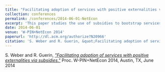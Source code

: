 ```yaml
---
title: "Facilitating adoption of services with positive externalities via subsidies"
collection: conferences
permalink: /conferences/2014-06-01-NetEcon
excerpt: 'This paper studies the use of subsidies to bootstrap services that exhibit positive externalities but suffer from a relatively high cost'
date: 2014-06-01
venue: 'W-PIN+NetEcon 2014'
paperurl: 'http://dl.acm.org/authorize?N20966'
citation: 'S. Weber and R. Guerin, &quot;Facilitating adoption of services with positive externalities via subsidies.&quot; Proc. W-PIN+NetEcon 2014, Austin, TX, June 2014'
---
```


S. Weber and R. Guerin, [*"Facilitating adoption of services with positive externalities via subsidies."*](http://dl.acm.org/authorize?N20966) 
Proc. W-PIN+NetEcon 2014, Austin, TX, June 2014